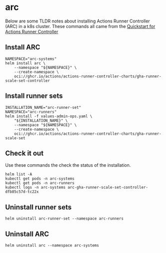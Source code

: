 # arc
Below are some TLDR notes about installing Actions Runner Controller (ARC) in a k8s cluster. These commands all came from the [Quickstart for Actions Runner Controller](https://docs.github.com/en/actions/hosting-your-own-runners/managing-self-hosted-runners-with-actions-runner-controller/quickstart-for-actions-runner-controller)  
## Install ARC
```
NAMESPACE="arc-systems"
helm install arc \
    --namespace "${NAMESPACE}" \
    --create-namespace \
    oci://ghcr.io/actions/actions-runner-controller-charts/gha-runner-scale-set-controller
```

## Install runner sets
```
INSTALLATION_NAME="arc-runner-set"
NAMESPACE="arc-runners"
helm install -f values-admin-ops.yaml \
    "${INSTALLATION_NAME}" \
    --namespace "${NAMESPACE}" \
    --create-namespace \
    oci://ghcr.io/actions/actions-runner-controller-charts/gha-runner-scale-set
```

## Check it out
Use these commands the check the status of the installation.  
```
helm list -A
kubectl get pods -n arc-systems
kubectl get pods -n arc-runners
kubectl logs -n arc-systems arc-gha-runner-scale-set-controller-dfb85c57d-tc22x
```

## Uninstall runner sets
```
helm uninstall arc-runner-set --namespace arc-runners
```

## Uninstall ARC
```
helm uninstall arc --namespace arc-systems
```
